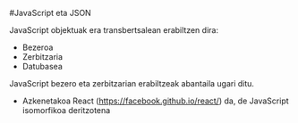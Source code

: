 #JavaScript eta JSON

JavaScript objektuak era transbertsalean erabiltzen dira:

* Bezeroa
* Zerbitzaria
* Datubasea
    

JavaScript bezero eta zerbitzarian erabiltzeak abantaila ugari ditu.
    
* Azkenetakoa React (<https://facebook.github.io/react/>) da, de JavaScript isomorfikoa deritzotena